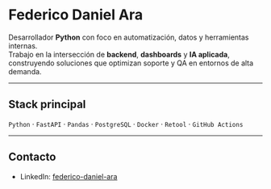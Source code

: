 # Federico Daniel Ara

Desarrollador **Python** con foco en automatización, datos y herramientas internas.  
Trabajo en la intersección de **backend**, **dashboards** y **IA aplicada**, construyendo soluciones que optimizan soporte y QA en entornos de alta demanda.

---

## Stack principal
`Python` · `FastAPI` · `Pandas` · `PostgreSQL` · `Docker` · `Retool` · `GitHub Actions`

---

## Contacto
- LinkedIn: [federico-daniel-ara](https://www.linkedin.com/in/federico-daniel-ara)
